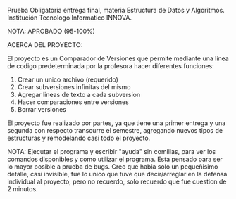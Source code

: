 Prueba Obligatoria entrega final, materia Estructura de Datos y Algoritmos.
Institución Tecnologo Informatico INNOVA.

NOTA: APROBADO (95-100%)

ACERCA DEL PROYECTO:

El proyecto es un Comparador de Versiones que
permite mediante una linea de codigo predeterminada por la profesora hacer diferentes funciones:

1) Crear un unico archivo (requerido)
2) Crear subversiones infinitas del mismo
3) Agregar lineas de texto a cada subversion
4) Hacer comparaciones entre versiones
5) Borrar versiones

El proyecto fue realizado por partes, ya que tiene una primer entrega y una segunda con respecto transcurre el semestre, agregando nuevos tipos de estructuras y remodelando casi todo el proyecto.

NOTA: Ejecutar el programa y escribir "ayuda" sin comillas, para ver los comandos disponibles y como utilizar el programa. Esta pensado para ser lo mayor posible a prueba de bugs. Creo que habia solo un pequeñisimo detalle, casi invisible, fue lo unico que tuve que decir/arreglar en la defensa individual al proyecto, pero no recuerdo, solo recuerdo que fue cuestion de 2 minutos.
